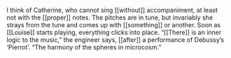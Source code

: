 I think of Catherine, who cannot sing [[without]] accompaniment, at least not with the [[proper]] notes. The pitches are in tune, but invariably she strays from the tune and comes up with [[something]] or another. Soon as [[Louise]] starts playing, everything clicks into place. “[[There]] is an inner logic to the music,” the engineer says, [[after]] a performance of Debussy’s ‘Pierrot’. “The harmony of the spheres in microcosm.”
